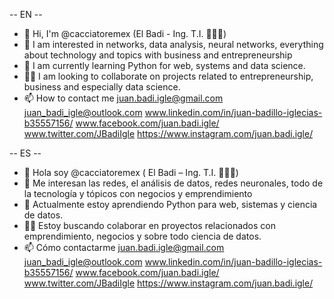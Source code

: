 -- EN --
- 👋 Hi, I'm @cacciatoremex (El Badi - Ing. T.I. 👨🏼‍🎓)
- 👀 I am interested in networks, data analysis, neural networks, everything about technology and topics with business and entrepreneurship
- 🌱 I am currently learning Python for web, systems and data science.
- ✍🏼 I am looking to collaborate on projects related to entrepreneurship, business and especially data science.
- 📫 How to contact me
juan.badi.igle@gmail.com
juan_badi_igle@outlook.com
www.linkedin.com/in/juan-badillo-iglecias-b35557156/
www.facebook.com/juan.badi.igle/
www.twitter.com/JBadiIgle
https://www.instagram.com/juan.badi.igle/


-- ES --
- 👋 Hola soy @cacciatoremex (  El Badi – Ing. T.I. 👨🏼‍🎓)
- 👀 Me interesan las redes, el análisis de datos, redes neuronales, todo de la tecnología y tópicos con negocios y emprendimiento  
- 🌱 Actualmente estoy aprendiendo Python para web, sistemas y ciencia de datos.
- ✍🏼 Estoy buscando colaborar en proyectos relacionados con emprendimiento, negocios y sobre todo ciencia de datos.
- 📫 Cómo contactarme 
juan.badi.igle@gmail.com
juan_badi_igle@outlook.com
www.linkedin.com/in/juan-badillo-iglecias-b35557156/
www.facebook.com/juan.badi.igle/
www.twitter.com/JBadiIgle
https://www.instagram.com/juan.badi.igle/
